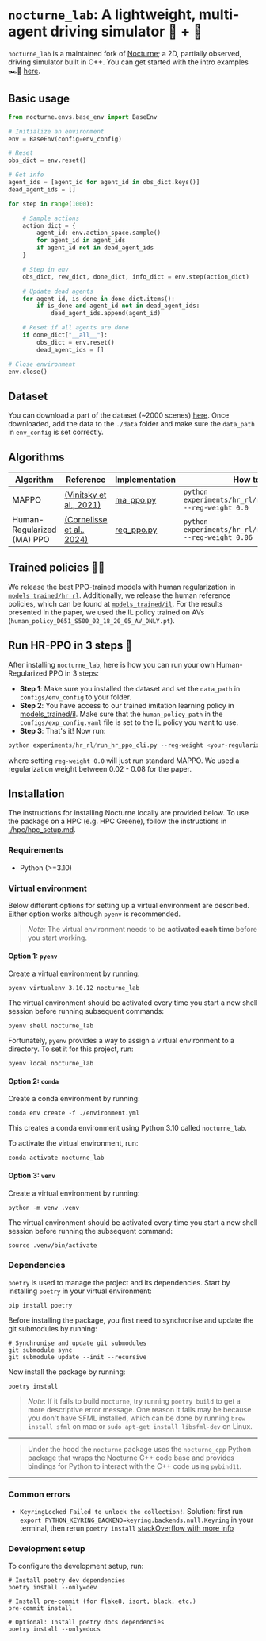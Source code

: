 # `nocturne_lab`: A lightweight, multi-agent driving simulator 🧪 + 🚗

`nocturne_lab` is a maintained fork of [Nocturne](https://github.com/facebookresearch/nocturne); a 2D, partially observed, driving simulator built in C++. You can get started with the intro examples 🏎️💨 [here](https://github.com/Emerge-Lab/nocturne_lab/tree/feature/nocturne_fork_cleanup/examples).

## Basic usage

```python
from nocturne.envs.base_env import BaseEnv

# Initialize an environment
env = BaseEnv(config=env_config)

# Reset
obs_dict = env.reset()

# Get info
agent_ids = [agent_id for agent_id in obs_dict.keys()]
dead_agent_ids = []

for step in range(1000):

    # Sample actions
    action_dict = {
        agent_id: env.action_space.sample()
        for agent_id in agent_ids
        if agent_id not in dead_agent_ids
    }

    # Step in env
    obs_dict, rew_dict, done_dict, info_dict = env.step(action_dict)

    # Update dead agents
    for agent_id, is_done in done_dict.items():
        if is_done and agent_id not in dead_agent_ids:
            dead_agent_ids.append(agent_id)

    # Reset if all agents are done
    if done_dict["__all__"]:
        obs_dict = env.reset()
        dead_agent_ids = []

# Close environment
env.close()
```

## Dataset 

You can download a part of the dataset (~2000 scenes) [here](https://www.dropbox.com/scl/fi/e5kjf7w8kxrop8ume7u2f/data.zip?rlkey=mix6dnexzdz48330p0m8s0r9s&dl=0). Once downloaded, add the data to the `./data` folder and make sure the `data_path` in `env_config` is set correctly.

## Algorithms

| Algorithm                  | Reference                                                     | Implementation                                                                                   | How to run                                                     |
| -------------------------- | ------------------------------------------------------------- | ------------------------------------------------------------------------------------------------ | -------------------------------------------------------------- |
| MAPPO                      | [(Vinitsky et al., 2021)](https://arxiv.org/abs/2103.01955)   | [ma_ppo.py](https://github.com/Emerge-Lab/nocturne_lab/blob/hr_rl/algorithms/ppo/sb3/ma_ppo.py)  | `python experiments/hr_rl/run_hr_ppo_cli.py --reg-weight 0.0`  |
| Human-Regularized (MA) PPO | [(Cornelisse et al., 2024)](https://arxiv.org/abs/2403.19648) | [reg_ppo.py](https://github.com/Emerge-Lab/nocturne_lab/blob/main/algorithms/ppo/sb3/reg_ppo.py) | `python experiments/hr_rl/run_hr_ppo_cli.py --reg-weight 0.06` |



## Trained policies 🏋️‍♂️

We release the best PPO-trained models with human regularization in [`models_trained/hr_rl`](https://github.com/Emerge-Lab/nocturne_lab/tree/hr_rl/models_trained/hr_rl). Additionally, we release the human reference policies, which can be found at [`models_trained/il`](https://github.com/Emerge-Lab/nocturne_lab/tree/hr_rl/models_trained/il). For the results presented in the paper, we used the IL policy trained on AVs (`human_policy_D651_S500_02_18_20_05_AV_ONLY.pt`).


## Run HR-PPO in 3 steps 🚀

After installing `nocturne_lab`, here is how you can run your own Human-Regularized PPO in 3 steps:

- **Step 1**: Make sure you installed the dataset and set the `data_path` in `configs/env_config` to your folder.
- **Step 2**: You have access to our trained imitation learning policy in [models_trained/il](https://github.com/Emerge-Lab/nocturne_lab/tree/hr_rl/models_trained/il). Make sure that the `human_policy_path` in the `configs/exp_config.yaml` file is set to the IL policy you want to use.
- **Step 3**: That's it! Now run:
```Python
python experiments/hr_rl/run_hr_ppo_cli.py --reg-weight <your-regularization-weight>
```
where setting `reg-weight 0.0` will just run standard MAPPO. We used a regularization weight between 0.02 - 0.08 for the paper.


## Installation
The instructions for installing Nocturne locally are provided below. To use the package on a HPC (e.g. HPC Greene), follow the instructions in [./hpc/hpc_setup.md](./hpc/hpc_setup.md).


### Requirements

* Python (>=3.10)

### Virtual environment
Below different options for setting up a virtual environment are described. Either option works although `pyenv` is recommended.

> _Note:_ The virtual environment needs to be **activated each time** before you start working.

#### Option 1: `pyenv`
Create a virtual environment by running:

```shell
pyenv virtualenv 3.10.12 nocturne_lab
```

The virtual environment should be activated every time you start a new shell session before running subsequent commands:

```shell
pyenv shell nocturne_lab
```

Fortunately, `pyenv` provides a way to assign a virtual environment to a directory. To set it for this project, run:
```shell
pyenv local nocturne_lab
```

#### Option 2: `conda`
Create a conda environment by running:

```shell
conda env create -f ./environment.yml
```

This creates a conda environment using Python 3.10 called `nocturne_lab`.

To activate the virtual environment, run:

```shell
conda activate nocturne_lab
```

#### Option 3: `venv`
Create a virtual environment by running:

```shell
python -m venv .venv
```

The virtual environment should be activated every time you start a new shell session before running the subsequent command:

```shell
source .venv/bin/activate
```

### Dependencies

`poetry` is used to manage the project and its dependencies. Start by installing `poetry` in your virtual environment:

```shell
pip install poetry
```

Before installing the package, you first need to synchronise and update the git submodules by running:

```shell
# Synchronise and update git submodules
git submodule sync
git submodule update --init --recursive
```

Now install the package by running:

```shell
poetry install
```

> _Note_: If it fails to build `nocturne`, try running `poetry build` to get a more descriptive error message. One reason it fails may be because you don't have SFML installed, which can be done by running `brew install sfml` on mac or `sudo apt-get install libsfml-dev` on Linux.

---
> Under the hood the `nocturne` package uses the `nocturne_cpp` Python package that wraps the Nocturne C++ code base and provides bindings for Python to interact with the C++ code using `pybind11`.
---

### Common errors

- `KeyringLocked Failed to unlock the collection!`. Solution: first run `export PYTHON_KEYRING_BACKEND=keyring.backends.null.Keyring` in your terminal, then rerun `poetry install` [stackOverflow with more info](https://stackoverflow.com/questions/74438817/poetry-failed-to-unlock-the-collection)

### Development setup
To configure the development setup, run:
```shell
# Install poetry dev dependencies
poetry install --only=dev

# Install pre-commit (for flake8, isort, black, etc.)
pre-commit install

# Optional: Install poetry docs dependencies
poetry install --only=docs
```

